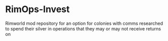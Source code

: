 # RimOps-Invest
Rimworld mod repository for an option for colonies with comms researched to spend their silver in operations that they may or may not receive returns on
